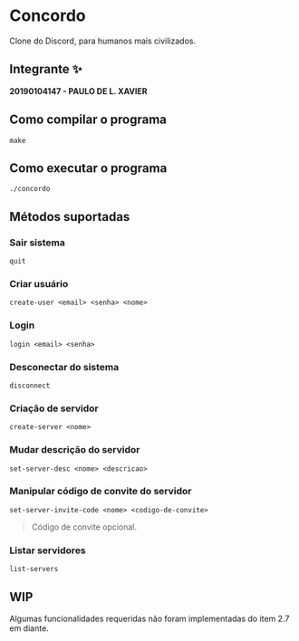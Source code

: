 # Concordo
Clone do Discord, para humanos mais civilizados.

## Integrante ✨

**20190104147 - PAULO DE L. XAVIER**

## Como compilar o programa

```
make
```

## Como executar o programa

```
./concordo
```

## Métodos suportadas

### Sair sistema

```
quit
```

### Criar usuário

```
create-user <email> <senha> <nome>
```

### Login

```
login <email> <senha>
```

### Desconectar do sistema

```
disconnect
```

### Criação de servidor

```
create-server <nome>
```

### Mudar descrição do servidor

```
set-server-desc <nome> <descricao>
```

### Manipular código de convite do servidor

```
set-server-invite-code <nome> <codigo-de-convite>
```
> Código de convite opcional.


### Listar servidores

```
list-servers
```

## WIP

Algumas funcionalidades requeridas não foram implementadas do item 2.7 em diante.